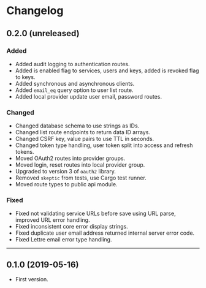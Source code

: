 # Changelog

## 0.2.0 (unreleased)

### Added

- Added audit logging to authentication routes.
- Added is enabled flag to services, users and keys, added is revoked flag to keys.
- Added synchronous and asynchronous clients.
- Added `email_eq` query option to user list route.
- Added local provider update user email, password routes.

### Changed

- Changed database schema to use strings as IDs.
- Changed list route endpoints to return data ID arrays.
- Changed CSRF key, value pairs to use TTL in seconds.
- Changed token type handling, user token split into access and refresh tokens.
- Moved OAuth2 routes into provider groups.
- Moved login, reset routes into local provider group.
- Upgraded to version 3 of `oauth2` library.
- Removed `skeptic` from tests, use Cargo test runner.
- Moved route types to public api module.

### Fixed

- Fixed not validating service URLs before save using URL parse, improved URL error handling.
- Fixed inconsistent core error display strings.
- Fixed duplicate user email address returned internal server error code.
- Fixed Lettre email error type handling.

---

## 0.1.0 (2019-05-16)

- First version.
